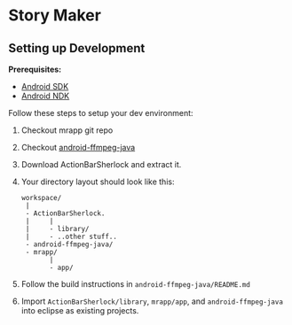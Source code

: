 Story Maker
=====

## Setting up Development

**Prerequisites:**

* [Android SDK](https://developer.android.com/sdk/installing/index.html)
* [Android NDK](https://developer.android.com/tools/sdk/ndk/index.html)

Follow these steps to setup your dev environment:

1. Checkout mrapp git repo
2. Checkout [android-ffmpeg-java](https://github.com/guardianproject/android-ffmpeg-java)
3. Download ActionBarSherlock and extract it.
4. Your directory layout should look like this:

    ```
    workspace/
     |
     - ActionBarSherlock.
     |     |
     |     - library/
     |     - ..other stuff..
     - android-ffmpeg-java/
     - mrapp/
           |
           - app/

5. Follow the build instructions in `android-ffmpeg-java/README.md`
7. Import `ActionBarSherlock/library`, `mrapp/app`, and `android-ffmpeg-java` into
   eclipse as existing projects.
